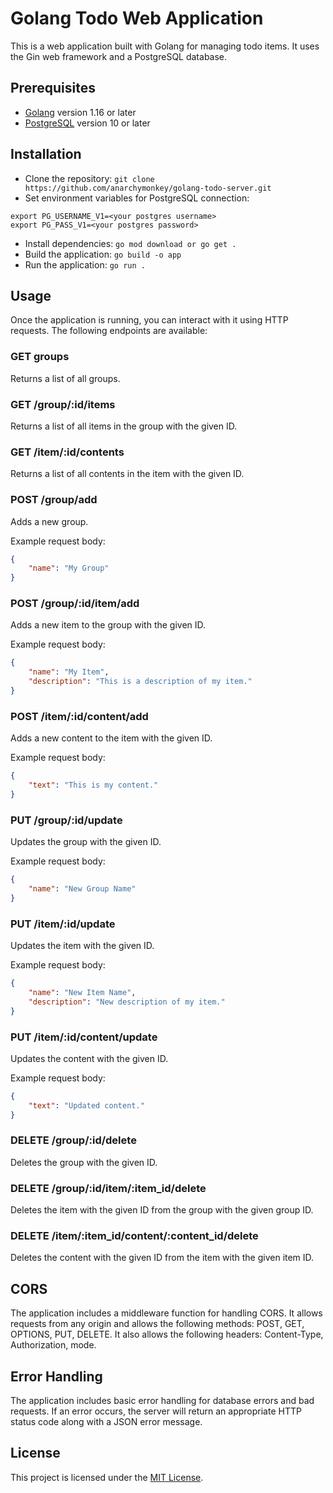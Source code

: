 # Golang Todo Web Application
This is a web application built with Golang for managing todo items. It uses the Gin web framework and a PostgreSQL database.

## Prerequisites
- [Golang](https://golang.org/) version 1.16 or later
- [PostgreSQL](https://www.postgresql.org/) version 10 or later

## Installation
- Clone the repository: `git clone https://github.com/anarchymonkey/golang-todo-server.git`
- Set environment variables for PostgreSQL connection:
```arduino
export PG_USERNAME_V1=<your postgres username>
export PG_PASS_V1=<your postgres password>
```
- Install dependencies: `go mod download or go get .`
- Build the application: `go build -o app`
- Run the application: `go run .`
  
## Usage

Once the application is running, you can interact with it using HTTP requests. The following endpoints are available:

### GET groups
Returns a list of all groups.

### GET /group/:id/items
Returns a list of all items in the group with the given ID.

### GET /item/:id/contents
Returns a list of all contents in the item with the given ID.

### POST /group/add
Adds a new group.

Example request body:

```json
{
    "name": "My Group"
}
```

### POST /group/:id/item/add
Adds a new item to the group with the given ID.

Example request body:
```json
{
    "name": "My Item",
    "description": "This is a description of my item."
}
```

### POST /item/:id/content/add
Adds a new content to the item with the given ID.

Example request body:
```json
{
    "text": "This is my content."
}
```

### PUT /group/:id/update
Updates the group with the given ID.

Example request body:
```json
{
    "name": "New Group Name"
}
```

### PUT /item/:id/update
Updates the item with the given ID.

Example request body:
```json
{
    "name": "New Item Name",
    "description": "New description of my item."
}
```
### PUT /item/:id/content/update
Updates the content with the given ID.

Example request body:
```json
{
    "text": "Updated content."
}
```

### DELETE /group/:id/delete
Deletes the group with the given ID.

### DELETE /group/:id/item/:item_id/delete
Deletes the item with the given ID from the group with the given group ID.

### DELETE /item/:item_id/content/:content_id/delete
Deletes the content with the given ID from the item with the given item ID.

## CORS
The application includes a middleware function for handling CORS. It allows requests from any origin and allows the following methods: POST, GET, OPTIONS, PUT, DELETE. It also allows the following headers: Content-Type, Authorization, mode.

## Error Handling
The application includes basic error handling for database errors and bad requests. If an error occurs, the server will return an appropriate HTTP status code along with a JSON error message.

## License
This project is licensed under the [MIT License](https://opensource.org/license/mit/).